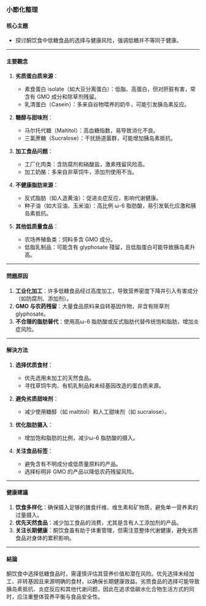 ### 小節化整理

#### 核心主題  
- 探讨酮饮食中低糖食品的选择与健康风险，强调低糖并不等同于健康。

---

#### 主要觀念  
1. **劣质蛋白质来源**：  
   - 素食蛋白 isolate（如大豆分离蛋白）：低脂、高蛋白，但对肝脏有害，常含有 GMO 成分和除草剂残留。  
   - 乳清蛋白（Casein）：多来自谷物喂养的奶牛，可能引发胰岛素反应。

2. **糖醇与甜味剂**：  
   - 马尔托代糖（Maltitol）：高血糖指数，易导致消化不良。  
   - 三氯蔗糖（Sucralose）：干扰肠道菌群，可能增加胰岛素抵抗。

3. **加工食品问题**：  
   - 工厂化肉类：含防腐剂和硝酸盐，激素残留风险高。  
   - 加工奶酪：多来自非草饲牛，添加剂使用不当。  

4. **不健康脂肪来源**：  
   - 反式脂肪（如人造黄油）：促进炎症反应，影响代谢健康。  
   - 种子油（如大豆油、玉米油）：高比例 ω-6 脂肪酸，易引发氧化应激和胰岛素抵抗。

5. **其他低质量食品**：  
   - 农场养殖鱼类：饲料多含 GMO 成分。  
   - 低脂乳制品：可能含有 glyphosate 殘留，且低脂蛋白可能导致胰岛素升高。

---

#### 問題原因  
1. **工业化加工**：许多低糖食品经过高度加工，导致营养密度下降并引入有害成分（如防腐剂、添加剂）。  
2. **GMO 与农药残留**：大量食品原料来自转基因作物，并含有除草剂 glyphosate。  
3. **不合理的脂肪替代**：使用高ω-6 脂肪酸或反式脂肪代替传统饱和脂肪，增加炎症风险。  

---

#### 解決方法  
1. **选择优质食材**：  
   - 优先选用未加工的天然食品。  
   - 寻找草饲牛肉、有机乳制品和未经基因改造的蛋白质来源。

2. **避免劣质甜味剂**：  
   - 减少使用糖醇（如 maltitol）和人工甜味剂（如 sucralose）。  

3. **优化脂肪摄入**：  
   - 增加饱和脂肪的比例，减少ω-6 脂肪酸的摄入。  

4. **关注食品标签**：  
   - 避免含有不明成分或低质量原料的产品。  
   - 选择标明非 GMO 的产品以降低农药残留风险。

---

#### 健康建議  
1. **饮食多样化**：确保摄入足够的膳食纤维、维生素和矿物质，避免单一营养素的过量摄入。  
2. **优先天然食品**：减少加工食品的消费，尤其是含有人工添加剂的产品。  
3. **关注长期健康**：酮饮食虽有助于体重管理，但需注意整体代谢健康，避免劣质食品对身体的累积影响。

---

#### 結論  
酮饮食中选择低糖食品时，需谨慎评估其营养价值和潜在风险。优先选择未经加工、非转基因且来源明确的食材，以确保长期健康效益。劣质食品的选择可能导致胰岛素抵抗、炎症反应和其他代谢问题，因此在追求低碳水化合物生活方式的同时，应注重整体营养平衡与食品安全性。